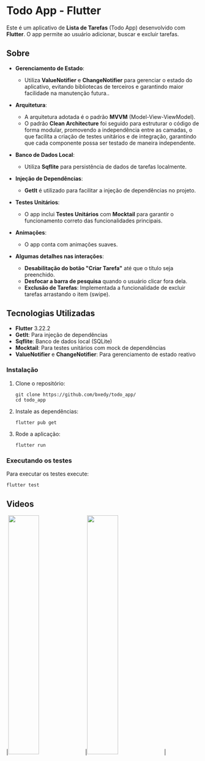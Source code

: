 # Todo App - Flutter

Este é um aplicativo de **Lista de Tarefas** (Todo App) desenvolvido com **Flutter**. O app permite ao usuário adicionar, buscar e excluir tarefas.

## Sobre

- **Gerenciamento de Estado**:
  - Utiliza **ValueNotifier** e **ChangeNotifier** para gerenciar o estado do aplicativo, evitando bibliotecas de terceiros e garantindo maior facilidade na manutenção futura..

- **Arquitetura**:
  - A arquitetura adotada é o padrão **MVVM** (Model-View-ViewModel).
  - O padrão **Clean Architecture** foi seguido para estruturar o código de forma modular, promovendo a independência entre as camadas, o que facilita a criação de testes unitários e de integração, garantindo que cada componente possa ser testado de maneira independente.

- **Banco de Dados Local**:
  - Utiliza **Sqflite** para persistência de dados de tarefas localmente.

- **Injeção de Dependências**:
  - **GetIt** é utilizado para facilitar a injeção de dependências no projeto.

- **Testes Unitários**:
  - O app inclui **Testes Unitários** com **Mocktail** para garantir o funcionamento correto das funcionalidades principais.

- **Animações**:
  - O app conta com animações suaves.

- **Algumas detalhes nas interações**:
  - **Desabilitação do botão "Criar Tarefa"** até que o título seja preenchido.
  - **Desfocar a barra de pesquisa** quando o usuário clicar fora dela.
  - **Exclusão de Tarefas**: Implementada a funcionalidade de excluir tarefas arrastando o item (swipe).

## Tecnologias Utilizadas

- **Flutter** 3.22.2
- **GetIt**: Para injeção de dependências
- **Sqflite**: Banco de dados local (SQLite)
- **Mocktail**: Para testes unitários com mock de dependências
- **ValueNotifier** e **ChangeNotifier**: Para gerenciamento de estado reativo

<h3>Instalação</h3>
<ol>
  <li>Clone o repositório:
    <pre><code>git clone https://github.com/bxedy/todo_app/
cd todo_app</code></pre>
  </li>
  <li>Instale as dependências:
    <pre><code>flutter pub get</code></pre>
  </li>
  <li>Rode a aplicação:
    <pre><code>flutter run</code></pre>
  </li>
</ol>

<h3>Executando os testes</h3>
<p>Para executar os testes execute:</p>
<pre><code>flutter test</code></pre>

<h2>Videos</h2>
|<img src="https://github.com/user-attachments/assets/acd36676-7362-4926-bfbc-dbf6440274dd" width="40%">|<img src="https://github.com/user-attachments/assets/ef34500b-717a-4ca9-bb08-13a1bb5edcad" width="40%">|

</html>
